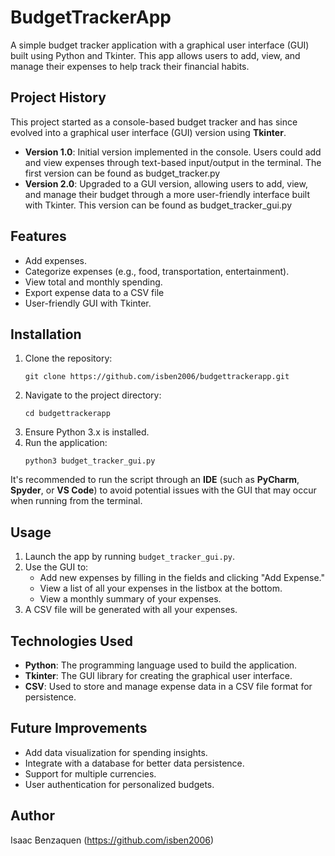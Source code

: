 # BudgetTrackerApp
A simple budget tracker application with a graphical user interface (GUI) built using Python and Tkinter. This app allows users to add, view, and manage their expenses to help track their financial habits.
## Project History
This project started as a console-based budget tracker and has since evolved into a graphical user interface (GUI) version using **Tkinter**. 
- **Version 1.0**: Initial version implemented in the console. Users could add and view expenses through text-based input/output in the terminal. The first version can be found as budget_tracker.py
- **Version 2.0**: Upgraded to a GUI version, allowing users to add, view, and manage their budget through a more user-friendly interface built with Tkinter. This version can be found as budget_tracker_gui.py

## Features
- Add expenses.
- Categorize expenses (e.g., food, transportation, entertainment).
- View total and monthly spending.
- Export expense data to a CSV file
- User-friendly GUI with Tkinter.
## Installation
1. Clone the repository:
   ```
   git clone https://github.com/isben2006/budgettrackerapp.git
   ```
3. Navigate to the project directory:
   ```
   cd budgettrackerapp
   ```
4. Ensure Python 3.x is installed.
5. Run the application:
   ```
   python3 budget_tracker_gui.py
   ```
It's recommended to run the script through an **IDE** (such as **PyCharm**, **Spyder**, or **VS Code**) to avoid potential issues with the GUI that may occur when running from the terminal.
## Usage
1. Launch the app by running `budget_tracker_gui.py`.
2. Use the GUI to:
   - Add new expenses by filling in the fields and clicking "Add Expense."
   - View a list of all your expenses in the listbox at the bottom.
   - View a monthly summary of your expenses.
3. A CSV file will be generated with all your expenses.
## Technologies Used
- **Python**: The programming language used to build the application.
- **Tkinter**: The GUI library for creating the graphical user interface.
- **CSV**: Used to store and manage expense data in a CSV file format for persistence.
## Future Improvements
- Add data visualization for spending insights.
- Integrate with a database for better data persistence.
- Support for multiple currencies.
- User authentication for personalized budgets.
## Author
Isaac Benzaquen (https://github.com/isben2006)



